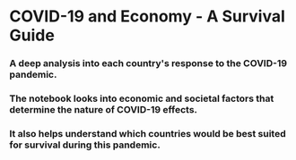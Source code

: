 # COVID-19 and Economy - A Survival Guide

### A deep analysis into each country's response to the COVID-19 pandemic. 
### The notebook looks into economic and societal factors that determine the nature of COVID-19 effects. 
### It also helps understand which countries would be best suited for survival during this pandemic.
